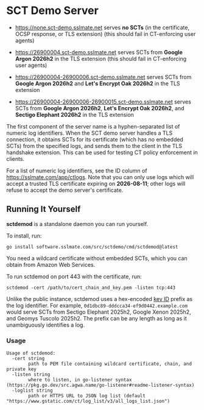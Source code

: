 # SCT Demo Server

* https://none.sct-demo.sslmate.net serves **no SCTs** (in the certificate, OCSP response, or TLS extension) (this should fail in CT-enforcing user agents)

* https://26900004.sct-demo.sslmate.net serves SCTs from **Google Argon 2026h2** in the TLS extension (this should fail in CT-enforcing user agents)

* https://26900004-26900006.sct-demo.sslmate.net serves SCTs from **Google Argon 2026h2** and **Let's Encrypt Oak 2026h2** in the TLS extension

* https://26900004-26900006-26900015.sct-demo.sslmate.net serves SCTs from **Google Argon 2026h2**, **Let's Encrypt Oak 2026h2**, and **Sectigo Elephant 2026h2** in the TLS extension

The first component of the server name is a hyphen-separated list of numeric log identifiers. When the SCT demo server handles a TLS connection, it obtains SCTs for its certificate (which has no embedded SCTs) from the specified logs, and sends them to the client in the TLS handshake extension. This can be used for testing CT policy enforcement in clients.

For a list of numeric log identifiers, see the ID column of <https://sslmate.com/app/ctlogs>.  Note that you can only use logs which will accept a trusted TLS certificate expiring on **2026-08-11**; other logs will refuse to accept the demo server's certificate.

## Running It Yourself

**sctdemod** is a standalone daemon you can run yourself.

To install, run:

```
go install software.sslmate.com/src/sctdemo/cmd/sctdemod@latest
```

You need a wildcard certificate without embedded SCTs, which you can obtain from Amazon Web Services.

To run sctdemod on port 443 with the certificate, run:

```
sctdemod -cert /path/to/cert_chain_and_key.pem -listen tcp:443
```

Unlike the public instance, sctdemod uses a hex-encoded [key ID](https://www.rfc-editor.org/rfc/rfc6962#section-3.2) prefix as the log identifier.  For example, `0d1dbc89-dddcca34-ef9d0442.example.com` would serve SCTs from Sectigo Elephant 2025h2, Google Xenon 2025h2, and Geomys Tuscolo 2025h2. The prefix can be any length as long as it unambiguously identifies a log.

### Usage

```
Usage of sctdemod:
  -cert string
        path to PEM file containing wildcard certificate, chain, and private key
  -listen string
        where to listen, in go-listener syntax (https://pkg.go.dev/src.agwa.name/go-listener#readme-listener-syntax)
  -loglist string
        path or HTTPS URL to JSON log list (default "https://www.gstatic.com/ct/log_list/v3/all_logs_list.json")
```

